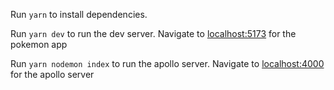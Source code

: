 Run `yarn` to install dependencies.

Run `yarn dev` to run the dev server.
Navigate to [localhost:5173](http://localhost:5173) for the pokemon app

Run `yarn nodemon index` to run the apollo server.
Navigate to [localhost:4000](http://localhost:4000) for the apollo server
